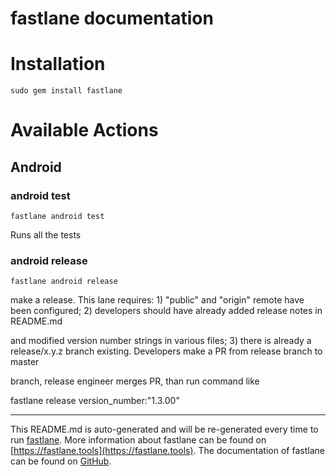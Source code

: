 fastlane documentation
================
# Installation
```
sudo gem install fastlane
```
# Available Actions
## Android
### android test
```
fastlane android test
```
Runs all the tests
### android release
```
fastlane android release
```
make a release. This lane requires: 1) "public" and "origin" remote have been configured; 2) developers should have already added release notes in README.md

and modified version number strings in various files; 3) there is already a release/x.y.z branch existing. Developers make a PR from release branch to master

branch, release engineer merges PR, than run command like

 fastlane release version_number:"1.3.00"

----

This README.md is auto-generated and will be re-generated every time to run [fastlane](https://fastlane.tools).
More information about fastlane can be found on [https://fastlane.tools](https://fastlane.tools).
The documentation of fastlane can be found on [GitHub](https://github.com/fastlane/fastlane/tree/master/fastlane).